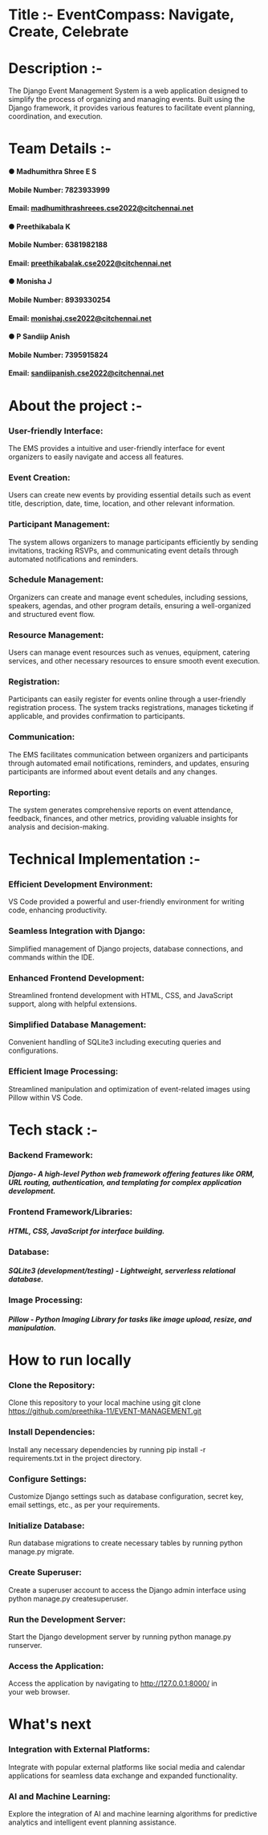 # Title :- EventCompass: Navigate, Create, Celebrate
# Description :-
The Django Event Management System is a web application designed to simplify the process of organizing and managing events. Built using the Django framework, it provides various features to facilitate event planning, coordination, and execution.
# Team Details :-
#### ● Madhumithra Shree E S
#### Mobile Number: 7823933999
#### Email: madhumithrashreees.cse2022@citchennai.net
#### ● Preethikabala K
#### Mobile Number: 6381982188
#### Email: preethikabalak.cse2022@citchennai.net
#### ● Monisha J
#### Mobile Number: 8939330254
#### Email: monishaj.cse2022@citchennai.net
#### ● P Sandiip Anish
#### Mobile Number: 7395915824
#### Email: sandiipanish.cse2022@citchennai.net
# About the project :-
### **User-friendly Interface:** 
The EMS provides a intuitive and user-friendly interface for event organizers to easily navigate and access all features.
### **Event Creation:** 
Users can create new events by providing essential details such as event title, description, date, time, location, and other relevant information.
### **Participant Management:** 
The system allows organizers to manage participants efficiently by sending invitations, tracking RSVPs, and communicating event details through automated notifications and reminders.
### **Schedule Management:** 
Organizers can create and manage event schedules, including sessions, speakers, agendas, and other program details, ensuring a well-organized and structured event flow.
### **Resource Management:** 
Users can manage event resources such as venues, equipment, catering services, and other necessary resources to ensure smooth event execution.
### **Registration:** 
Participants can easily register for events online through a user-friendly registration process. The system tracks registrations, manages ticketing if applicable, and provides confirmation to participants.
### **Communication:** 
The EMS facilitates communication between organizers and participants through automated email notifications, reminders, and updates, ensuring participants are informed about event details and any changes.
### **Reporting:** 
The system generates comprehensive reports on event attendance, feedback, finances, and other metrics, providing valuable insights for analysis and decision-making.
# Technical Implementation :-
### **Efficient Development Environment:**
VS Code provided a powerful and user-friendly environment for writing code, enhancing productivity.
### **Seamless Integration with Django:**
Simplified management of Django projects, database connections, and commands within the IDE.
### **Enhanced Frontend Development:**
Streamlined frontend development with HTML, CSS, and JavaScript support, along with helpful extensions.
### **Simplified Database Management:**
Convenient handling of SQLite3  including executing queries and configurations.
### **Efficient Image Processing:**
Streamlined manipulation and optimization of event-related images using Pillow within VS Code.
# Tech stack :-
### Backend Framework: 
#### ***Django- A high-level Python web framework offering features like ORM, URL routing, authentication, and templating for complex application development.*** 
### Frontend Framework/Libraries: 
#### ***HTML, CSS, JavaScript for interface building.*** 
### Database: 
#### ***SQLite3 (development/testing) - Lightweight, serverless relational database.***
### Image Processing:
#### ***Pillow - Python Imaging Library for tasks like image upload, resize, and manipulation.***
# How to run locally
### **Clone the Repository:** 
Clone this repository to your local machine using git clone https://github.com/preethika-11/EVENT-MANAGEMENT.git
### **Install Dependencies:**
Install any necessary dependencies by running pip install -r requirements.txt in the project directory.
### **Configure Settings:**
Customize Django settings such as database configuration, secret key, email settings, etc., as per your requirements.
### **Initialize Database:**
Run database migrations to create necessary tables by running python manage.py migrate.
### **Create Superuser:** 
Create a superuser account to access the Django admin interface using python manage.py createsuperuser.
### **Run the Development Server:** 
Start the Django development server by running python manage.py runserver.
### **Access the Application:**
Access the application by navigating to http://127.0.0.1:8000/ in your web browser.
# What's next
### Integration with External Platforms:
Integrate with popular external platforms like social media and calendar applications for seamless data exchange and expanded functionality.
### AI and Machine Learning:
Explore the integration of AI and machine learning algorithms for predictive analytics and intelligent event planning assistance.
